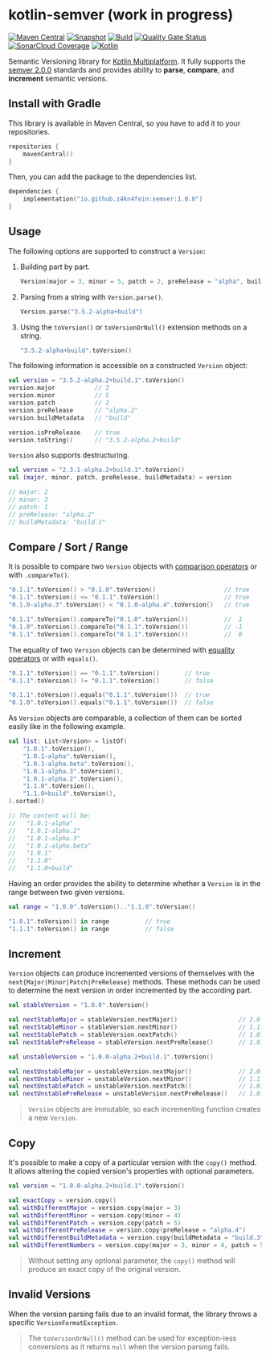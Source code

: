 # kotlin-semver (work in progress)

[![Maven Central](https://img.shields.io/maven-central/v/io.github.z4kn4fein/semver?label=maven%20central)](https://search.maven.org/artifact/io.github.z4kn4fein/semver/)
[![Snapshot](https://img.shields.io/nexus/s/io.github.z4kn4fein/semver?label=snapshot&server=https%3A%2F%2Fs01.oss.sonatype.org)](https://s01.oss.sonatype.org/content/repositories/snapshots/io/github/z4kn4fein/semver/)
[![Build](https://img.shields.io/github/workflow/status/z4kn4fein/kotlin-semver/Semver%20CI?logo=GitHub)](https://github.com/z4kn4fein/kotlin-semver/actions/workflows/semver-ci.yml)
[![Quality Gate Status](https://img.shields.io/sonar/quality_gate/z4kn4fein_kotlin-semver?logo=SonarCloud&server=https%3A%2F%2Fsonarcloud.io)](https://sonarcloud.io/project/overview?id=z4kn4fein_kotlin-semver)
[![SonarCloud Coverage](https://img.shields.io/sonar/coverage/z4kn4fein_kotlin-semver?logo=SonarCloud&server=https%3A%2F%2Fsonarcloud.io)](https://sonarcloud.io/project/overview?id=z4kn4fein_kotlin-semver)
[![Kotlin](https://img.shields.io/badge/kotlin-1.6-blueviolet.svg?logo=kotlin)](http://kotlinlang.org)

Semantic Versioning library for [Kotlin Multiplatform](https://kotlinlang.org/docs/mpp-intro.html). 
It fully supports the [semver 2.0.0](https://semver.org/spec/v2.0.0.html) standards and 
provides ability to **parse**, **compare**, and **increment** semantic versions.

## Install with Gradle
This library is available in Maven Central, so you have to add it to your repositories.
```kotlin
repositories {
    mavenCentral()
}
```
Then, you can add the package to the dependencies list.
```kotlin
dependencies {
    implementation("io.github.z4kn4fein:semver:1.0.0")
}
```

## Usage
The following options are supported to construct a `Version`:
1. Building part by part.

   ```kotlin
   Version(major = 3, minor = 5, patch = 2, preRelease = "alpha", buildMetadata = "build")
   ```
   
2. Parsing from a string with `Version.parse()`.

   ```kotlin
   Version.parse("3.5.2-alpha+build")
   ```
   
3. Using the `toVersion()` or `toVersionOrNull()` extension methods on a string.

   ```kotlin
   "3.5.2-alpha+build".toVersion()
   ```

The following information is accessible on a constructed `Version` object:
```kotlin
val version = "3.5.2-alpha.2+build.1".toVersion()
version.major           // 3
version.minor           // 5
version.patch           // 2
version.preRelease      // "alpha.2"
version.buildMetadata   // "build"

version.isPreRelease    // true
version.toString()      // "3.5.2-alpha.2+build"
```

`Version` also supports destructuring.
```kotlin
val version = "2.3.1-alpha.2+build.1".toVersion()
val (major, minor, patch, preRelease, buildMetadata) = version 

// major: 2
// minor: 3
// patch: 1
// preRelease: "alpha.2"
// buildMetadata: "build.1"
```

## Compare / Sort / Range

It is possible to compare two `Version` objects with [comparison operators](https://kotlinlang.org/docs/operator-overloading.html#comparison-operators) or with `.compareTo()`.
```kotlin
"0.1.1".toVersion() > "0.1.0".toVersion()                   // true
"0.1.1".toVersion() <= "0.1.1".toVersion()                  // true
"0.1.0-alpha.3".toVersion() < "0.1.0-alpha.4".toVersion()   // true

"0.1.1".toVersion().compareTo("0.1.0".toVersion())          //  1
"0.1.0".toVersion().compareTo("0.1.1".toVersion())          // -1
"0.1.1".toVersion().compareTo("0.1.1".toVersion())          //  0
```

The equality of two `Version` objects can be determined with [equality operators](https://kotlinlang.org/docs/operator-overloading.html#equality-and-inequality-operators) or with `equals()`.
```kotlin
"0.1.1".toVersion() == "0.1.1".toVersion()       // true
"0.1.1".toVersion() != "0.1.1".toVersion()       // false

"0.1.1".toVersion().equals("0.1.1".toVersion())  // true
"0.1.0".toVersion().equals("0.1.1".toVersion())  // false
```

As `Version` objects are comparable, a collection of them can be sorted easily like in the following example.
```kotlin
val list: List<Version> = listOf(
    "1.0.1".toVersion(),
    "1.0.1-alpha".toVersion(),
    "1.0.1-alpha.beta".toVersion(),
    "1.0.1-alpha.3".toVersion(),
    "1.0.1-alpha.2".toVersion(),
    "1.1.0".toVersion(),
    "1.1.0+build".toVersion(),
).sorted()

// The content will be:
//   "1.0.1-alpha"
//   "1.0.1-alpha.2"
//   "1.0.1-alpha.3"
//   "1.0.1-alpha.beta"
//   "1.0.1"
//   "1.1.0"
//   "1.1.0+build"
```

Having an order provides the ability to determine whether a `Version` is in the range between two given versions.
```kotlin
val range = "1.0.0".toVersion().."1.1.0".toVersion()

"1.0.1".toVersion() in range          // true
"1.1.1".toVersion() in range          // false
```

## Increment
`Version` objects can produce incremented versions of themselves with the `next{Major|Minor|Patch|PreRelease}` methods.
These methods can be used to determine the next version in order incremented by the according part.
```kotlin
val stableVersion = "1.0.0".toVersion()

val nextStableMajor = stableVersion.nextMajor()                 // 2.0.0
val nextStableMinor = stableVersion.nextMinor()                 // 1.1.0
val nextStablePatch = stableVersion.nextPatch()                 // 1.0.1
val nextStablePreRelease = stableVersion.nextPreRelease()       // 1.0.1-0

val unstableVersion = "1.0.0-alpha.2+build.1".toVersion()

val nextUnstableMajor = unstableVersion.nextMajor()             // 2.0.0
val nextUnstableMinor = unstableVersion.nextMinor()             // 1.1.0
val nextUnstablePatch = unstableVersion.nextPatch()             // 1.0.0
val nextUnstablePreRelease = unstableVersion.nextPreRelease()   // 1.0.0-alpha.3
```
> `Version` objects are immutable, so each incrementing function creates a new `Version`.

## Copy
It's possible to make a copy of a particular version with the `copy()` method.
It allows altering the copied version's properties with optional parameters.
```kotlin
val version = "1.0.0-alpha.2+build.1".toVersion()

val exactCopy = version.copy()                                            // 1.0.0-alpha.2+build.1
val withDifferentMajor = version.copy(major = 3)                          // 3.0.0-alpha.2+build.1
val withDifferentMinor = version.copy(minor = 4)                          // 1.4.0-alpha.2+build.1
val withDifferentPatch = version.copy(patch = 5)                          // 1.0.5-alpha.2+build.1
val withDifferentPreRelease = version.copy(preRelease = "alpha.4")        // 1.0.0-alpha.4+build.1
val withDifferentBuildMetadata = version.copy(buildMetadata = "build.3")  // 1.0.0-alpha.2+build.3
val withDifferentNumbers = version.copy(major = 3, minor = 4, patch = 5)  // 3.4.5-alpha.2+build.1
```
> Without setting any optional parameter, the `copy()` method will produce an exact copy of the original version.

## Invalid Versions
When the version parsing fails due to an invalid format, the library throws a specific `VersionFormatException`.
> The `toVersionOrNull()` method can be used for exception-less conversions as it returns `null` when the version parsing fails.